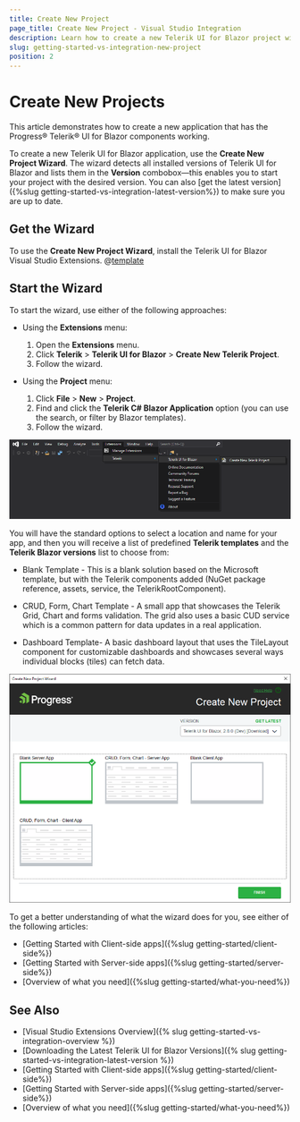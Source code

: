 ```yaml
---
title: Create New Project
page_title: Create New Project - Visual Studio Integration
description: Learn how to create a new Telerik UI for Blazor project with our Visual Studio Templates.
slug: getting-started-vs-integration-new-project
position: 2
---
```


# Create New Projects

This article demonstrates how to create a new application that has the Progress&reg; Telerik&reg; UI for Blazor components working.

To create a new Telerik UI for Blazor application, use the **Create New Project Wizard**. The wizard detects all installed versions of Telerik UI for Blazor and lists them in the **Version** combobox&mdash;this enables you to start your project with the desired version. You can also [get the latest version]({%slug getting-started-vs-integration-latest-version%}) to make sure you are up to date.

## Get the Wizard

To use the **Create New Project Wizard**, install the Telerik UI for Blazor Visual Studio Extensions. @[template](/_contentTemplates/common/general-info.md#vsx-download)


## Start the Wizard

To start the wizard, use either of the following approaches:

* Using the **Extensions** menu:

    1. Open the **Extensions** menu.
    1. Click **Telerik** > **Telerik UI for Blazor** > **Create New Telerik Project**.
    1. Follow the wizard.

* Using the **Project** menu:

    1. Click **File** > **New** > **Project**.
    1. Find and click the **Telerik C# Blazor Application** option (you can use the search, or filter by Blazor templates).
    1. Follow the wizard.
    
![Start the New Project Wizard](images/vs-ext-create-new-project-entry.png)

You will have the standard options to select a location and name for your app, and then you will receive a list of predefined **Telerik templates** and the **Telerik Blazor versions** list to choose from:

* Blank Template - This is a blank solution based on the Microsoft template, but with the Telerik components added (NuGet package reference, assets, service, the TelerikRootComponent).

* CRUD, Form, Chart Template - A small app that showcases the Telerik Grid, Chart and forms validation. The grid also uses a basic CUD service which is a common pattern for data updates in a real application.

* Dashboard Template- A basic dashboard layout that uses the TileLayout component for customizable dashboards and showcases several ways individual blocks (tiles) can fetch data.

![The Create New Project Wizard Templates Options](images/new-project-wizard-templates-options.png)



To get a better understanding of what the wizard does for you, see either of the following articles:

* [Getting Started with Client-side apps]({%slug getting-started/client-side%})
* [Getting Started with Server-side apps]({%slug getting-started/server-side%})
* [Overview of what you need]({%slug getting-started/what-you-need%})

## See Also

* [Visual Studio Extensions Overview]({% slug getting-started-vs-integration-overview %})
* [Downloading the Latest Telerik UI for Blazor Versions]({% slug getting-started-vs-integration-latest-version %})
* [Getting Started with Client-side apps]({%slug getting-started/client-side%})
* [Getting Started with Server-side apps]({%slug getting-started/server-side%})
* [Overview of what you need]({%slug getting-started/what-you-need%})

